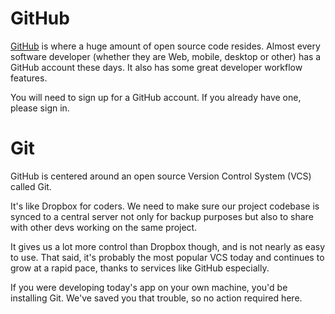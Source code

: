 # GitHub

[GitHub](https://github.com/) is where a huge amount of open source code resides. Almost every software developer (whether they are Web, mobile, desktop or other) has a GitHub account these days. It also has some great developer workflow features. 

You will need to sign up for a GitHub account. If you already have one, please sign in.

# Git

GitHub is centered around an open source Version Control System (VCS) called Git.

It's like Dropbox for coders. We need to make sure our project codebase is synced to a central server not only for backup purposes but also to share with other devs working on the same project. 

It gives us a lot more control than Dropbox though, and is not nearly as easy to use. That said, it's probably the most popular VCS today and continues to grow at a rapid pace, thanks to services like GitHub especially. 

If you were developing today's app on your own machine, you'd be installing Git. We've saved you that trouble, so no action required here.
